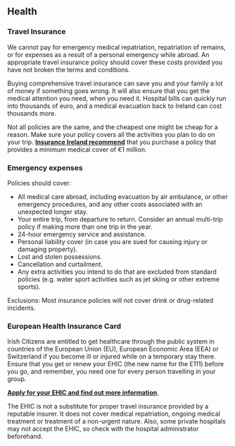 ## Health

### **Travel Insurance**

We cannot pay for emergency medical repatriation, repatriation of remains, or for expenses as a result of a personal emergency while abroad. An appropriate travel insurance policy should cover these costs provided you have not broken the terms and conditions.

Buying comprehensive travel insurance can save you and your family a lot of money if something goes wrong. It will also ensure that you get the medical attention you need, when you need it. Hospital bills can quickly run into thousands of euro, and a medical evacuation back to Ireland can cost thousands more.

Not all policies are the same, and the cheapest one might be cheap for a reason. Make sure your policy covers all the activities you plan to do on your trip. [**Insurance Ireland recommend**](http://www.insuranceireland.eu/consumer-information/general-non-life-insurance/travel) that you purchase a policy that provides a minimum medical cover of €1 million.

### **Emergency expenses**

Policies should cover:

* All medical care abroad, including evacuation by air ambulance, or other emergency procedures, and any other costs associated with an unexpected longer stay.
* Your entire trip, from departure to return. Consider an annual multi-trip policy if making more than one trip in the year.
* 24-hour emergency service and assistance.
* Personal liability cover (in case you are sued for causing injury or damaging property).
* Lost and stolen possessions.
* Cancellation and curtailment.
* Any extra activities you intend to do that are excluded from standard policies (e.g. water sport activities such as jet skiing or other extreme sports).

Exclusions: Most insurance policies will not cover drink or drug-related incidents.

### **European Health Insurance Card**

Irish Citizens are entitled to get healthcare through the public system in countries of the European Union (EU), European Economic Area (EEA) or Switzerland if you become ill or injured while on a temporary stay there. Ensure that you get or renew your EHIC (the new name for the E111) before you go, and remember, you need one for every person travelling in your group.

[**Apply for your EHIC and find out more information**](http://www.hse.ie/eng/services/list/1/schemes/EHIC/apply/).

The EHIC is not a substitute for proper travel insurance provided by a reputable insurer. It does not cover medical repatriation, ongoing medical treatment or treatment of a non-urgent nature. Also, some private hospitals may not accept the EHIC, so check with the hospital administrator beforehand.